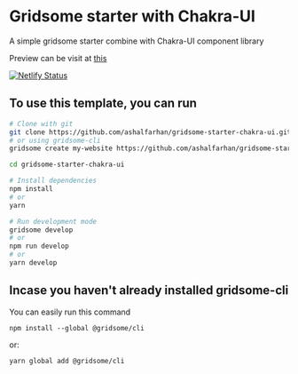 # Gridsome starter with Chakra-UI

A simple gridsome starter combine with Chakra-UI component library

Preview can be visit at [this](https://gridsome-starter-chakra-ui.netlify.app/)

[![Netlify Status](https://api.netlify.com/api/v1/badges/2ef19292-de02-40ef-a0e3-8c3b3a0705e4/deploy-status)](https://app.netlify.com/sites/gridsome-starter-chakra-ui/deploys)

## To use this template, you can run

```bash
# Clone with git
git clone https://github.com/ashalfarhan/gridsome-starter-chakra-ui.git
# or using gridsome-cli
gridsome create my-website https://github.com/ashalfarhan/gridsome-starter-chakra-ui.git

cd gridsome-starter-chakra-ui

# Install dependencies 
npm install
# or
yarn

# Run development mode
gridsome develop
# or
npm run develop
# or
yarn develop
```

## Incase you haven't already installed gridsome-cli

You can easily run this command

`npm install --global @gridsome/cli`

or:

`yarn global add @gridsome/cli`
